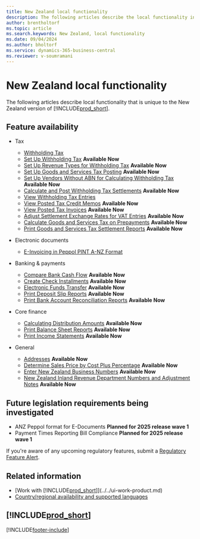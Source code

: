```yaml
---
title: New Zealand local functionality
description: The following articles describe the local functionality in the New Zealand version of Business Central.
author: brentholtorf
ms.topic: article
ms.search.keywords: New Zealand, local functionality
ms.date: 09/04/2024
ms.author: bholtorf
ms.service: dynamics-365-business-central
ms.reviewer: v-soumramani
---
```


# New Zealand local functionality

The following articles describe local functionality that is unique to the New Zealand version of [!INCLUDE[prod_short](../../includes/prod_short.md)].

## Feature availability

- Tax  
  - [Withholding Tax](withholding-tax.md)
  - [Set Up Withholding Tax](how-to-set-up-withholding-tax.md) **Available Now**
  - [Set Up Revenue Types for Withholding Tax](how-to-set-up-revenue-types-for-withholding-tax.md) **Available Now**
  - [Set Up Goods and Services Tax Posting](how-to-set-up-goods-and-service-tax-posting.md) **Available Now**
  - [Set Up Vendors Without ABN for Calculating Withholding Tax](how-to-set-up-vendors-without-abn-for-calculating-the-withholding-tax.md) **Available Now**
  - [Calculate and Post Withholding Tax Settlements](how-to-calculate-and-post-withholding-tax-settlements.md) **Available Now**
  - [View Withholding Tax Entries](how-to-view-withholding-tax-entries.md)
  - [View Posted Tax Credit Memos](how-to-view-posted-tax-credit-memos.md) **Available Now**  
  - [View Posted Tax Invoices](how-to-view-posted-tax-invoices.md) **Available Now**
  - [Adjust Settlement Exchange Rates for VAT Entries](how-to-adjust-settlement-exchange-rates-for-vat-entries.md) **Available Now**
  - [Calculate Goods and Services Tax on Prepayments](how-to-calculate-goods-and-services-tax-on-prepayments.md) **Available Now**
  - [Print Goods and Services Tax Settlement Reports](how-to-print-goods-and-service-tax-settlement-reports.md) **Available Now**

- Electronic documents
  - [E-Invoicing in Peppol PINT A-NZ Format](how-to-nz-einvoice.md)

- Banking & payments
  - [Compare Bank Cash Flow](how-to-compare-bank-cash-flow.md) **Available Now**
  - [Create Check Installments](how-to-create-check-installments.md) **Available Now**
  - [Electronic Funds Transfer](electronic-funds-transfer-eft-.md) **Available Now**
  - [Print Deposit Slip Reports](how-to-print-deposit-slip-reports.md) **Available Now**
  - [Print Bank Account Reconciliation Reports](how-to-print-bank-account-reconciliation-reports.md) **Available Now**

- Core finance
  - [Calculating Distribution Amounts](calculating-distribution-amounts.md) **Available Now**
  - [Print Balance Sheet Reports](how-to-print-balance-sheet-reports.md) **Available Now**
  - [Print Income Statements](how-to-print-income-statements.md) **Available Now**

- General
  - [Addresses](addresses.md) **Available Now**
  - [Determine Sales Price by Cost Plus Percentage](how-to-determine-sales-price-by-cost-plus-percentage.md) **Available Now**
  - [Enter New Zealand Business Numbers](how-to-enter-new-zealand-business-numbers.md) **Available Now**  
  - [New Zealand Inland Revenue Department Numbers and Adjustment Notes](new-zealand-business-numbers-and-adjustment-notes.md) **Available Now**  

## Future legislation requirements being investigated

- ANZ Peppol format for E-Documents **Planned for 2025 release wave 1**  
- Payment Times Reporting Bill Compliance **Planned for 2025 release wave 1**  

If you're aware of any upcoming regulatory features, submit a [Regulatory Feature Alert](https://forms.office.com/pages/responsepage.aspx?id=v4j5cvGGr0GRqy180BHbRwkeauYiJKZOpJ0CtKuVmJlURURaMlQ4Rk05UFY4NkVEOTA0MUU5WThXSC4u).

## Related information

- [Work with [!INCLUDE[prod_short](../../includes/prod_short.md)]](../../ui-work-product.md)    
- [Country/regional availability and supported languages](/dynamics365/business-central/dev-itpro/compliance/apptest-countries-and-translations)

## [!INCLUDE[prod_short](../../includes/free_trial_md.md)]  

[!INCLUDE[footer-include](../../includes/footer-banner.md)]
